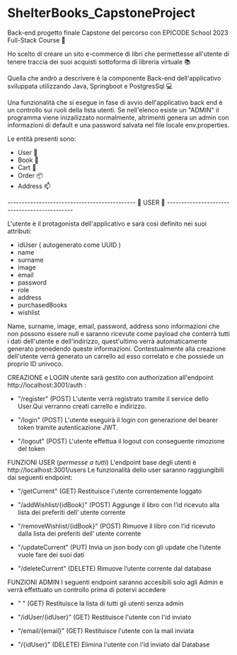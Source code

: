 # ShelterBooks_CapstoneProject
Back-end progetto finale Capstone del percorso con EPICODE School 2023 Full-Stack Course 🚀

Ho scelto di creare un sito e-commerce di libri che permettesse all'utente di tenere traccia dei suoi acquisti sottoforma di libreria virtuale 📚

Quella che andrò a descrivere è la componente Back-end dell'applicativo sviluppata utilizzando Java, Springboot e PostgresSql 💻

Una funzionalità che si esegue in fase di avvio dell'applicativo back end è un controllo sui ruoli della lista utenti.
Se nell'elenco esiste un "ADMIN" il programma viene inizailizzato normalmente, altrimenti genera un admin con informazioni di default e una password salvata nel file locale env.properties.

Le entità presenti sono:

- User 👤
- Book 📙
- Cart 🛒
- Order 📦
- Address 📫

--------------------------------------------- 👤 USER 👤 ---------------------------------------------

L'utente è il protagonista dell'applicativo e sarà così definito nei suoi attributi:

- idUser ( autogenerato come UUID )
- name
- surname
- image
- email
- password
- role
- address
- purchasedBooks
- wishlist

Name, surname, image, email, password, address sono informazioni che non possono essere null e saranno ricevute come payload che conterrà tutti i dati dell'utente e dell'indirizzo, quest'ultimo verrà automaticamente generato prenedendo queste informazioni.
Contestualmente alla creazione dell'utente verrà generato un carrello ad esso correlato e che possiede un proprio ID univoco.

CREAZIONE e LOGIN utente sarà gestito con authorization all'endpoint http://localhost:3001/auth :

- "/register" (POST)
  L'utente verrà registrato tramite il service dello User.Qui verranno creati carrello e indirizzo.

- "/login" (POST)
  L'utente eseguirà il login con generazione del bearer token tramite autenticazione JWT.

- "/logout" (POST)
  L'utente effettua il logout con conseguente rimozione del token

FUNZIONI USER (*permesse a tutti*)
L'endpoint base degli utenti è http://localhost:3001/users
Le funzionalità dello user saranno raggiungibili dai seguenti endpoint:

- "/getCurrent" (GET)
  Restituisce l'utente correntemente loggato

- "/addWishlist/{idBook}" (POST)
  Aggiunge il libro con l’id ricevuto alla lista dei preferiti dell’ utente corrente

- "/removeWishlist/{idBook}" (POST)
  Rimuove il libro con l’id ricevuto dalla lista dei preferiti dell’ utente corrente

- "/updateCurrent" (PUT)
  Invia un json body con gli update che l’utente vuole fare dei suoi dati

- "/deleteCurrent" (DELETE)
  Rimuove l’utente corrente dal database

FUNZIONI ADMIN
I seguenti endpoint saranno accesibili solo agli Admin e verrà effettuato un controllo prima di potervi accedere

- " " (GET)
  Restituisce la lista di tutti gli utenti senza admin

- "/idUser/{idUser}" (GET)
  Restituisce l'utente con l'id inviato

- "/email/{email}" (GET)
  Restituisce l'utente con la mail inviata

- "/{idUser}" (DELETE)
  Elimina l'utente con l'id inviato dal Database
  

